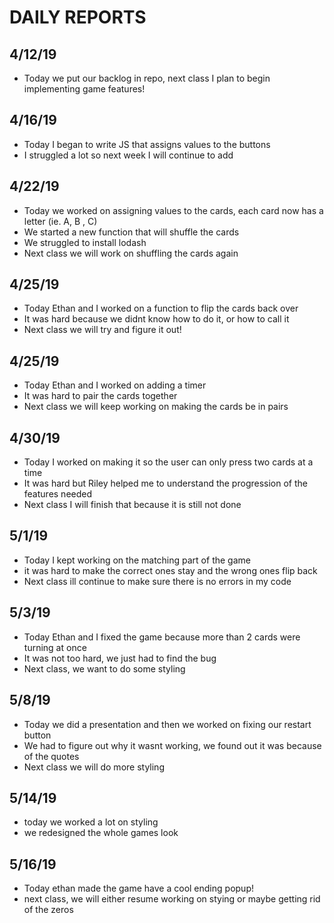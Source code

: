 # DAILY REPORTS
## 4/12/19 
- Today we put our backlog in repo, next class I plan to begin implementing game features!

## 4/16/19
- Today I began to write JS that assigns values to the buttons
- I struggled a lot so next week I will continue to add 

## 4/22/19
- Today we worked on assigning values to the cards, each card now has a letter (ie. A, B , C)
- We started a new function that will shuffle the cards
- We struggled to install lodash 
- Next class we will work on shuffling the cards again

## 4/25/19
- Today Ethan and I worked on a function to flip the cards back over
- It was hard because we didnt know how to do it, or how to call it
- Next class we will try and figure it out!

## 4/25/19
- Today Ethan and I worked on adding a timer
- It was hard to pair the cards together
- Next class we will keep working on making the cards be in pairs

## 4/30/19
- Today I worked on making it so the user can only press two cards at a time
- It was hard but Riley helped me to understand the progression of the features needed
- Next class I will finish that because it is still not done

## 5/1/19
- Today I kept working on the matching part of the game
- it was hard to make the correct ones stay and the wrong ones flip back
- Next class ill continue to make sure there is no errors in my code

## 5/3/19
- Today Ethan and I fixed the game because more than 2 cards were turning at once
- It was not too hard, we just had to find the bug
- Next class, we want to do some styling

## 5/8/19
- Today we did a presentation and then we worked on fixing our restart button
- We had to figure out why it wasnt working, we found out it was because of the quotes
- Next class we will do more styling

## 5/14/19
- today we worked a lot on styling
- we redesigned the whole games look

## 5/16/19
- Today ethan made the game have a cool ending popup!
- next class, we will either resume working on stying or maybe getting rid of the zeros